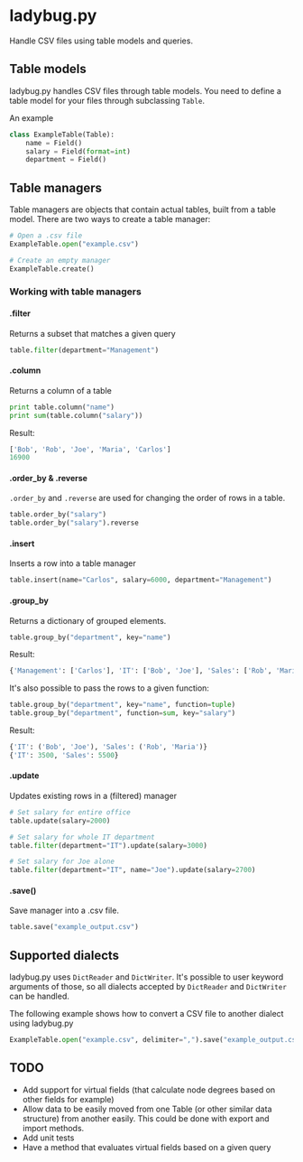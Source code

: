 ladybug.py
==========

Handle CSV files using table models and queries.

## Table models
ladybug.py handles CSV files through table models. You need to define a table model for your files through subclassing `Table`.

An example
```python
class ExampleTable(Table):
    name = Field()
    salary = Field(format=int)
    department = Field()
```

## Table managers
Table managers are objects that contain actual tables, built from a table model. There are two ways to create a table manager:
```python
# Open a .csv file
ExampleTable.open("example.csv")

# Create an empty manager
ExampleTable.create()
```

### Working with table managers
#### .filter
Returns a subset that matches a given query
```python
table.filter(department="Management")
```

#### .column
Returns a column of a table
```python
print table.column("name")
print sum(table.column("salary"))
```
Result:
```python
['Bob', 'Rob', 'Joe', 'Maria', 'Carlos']
16900
```

#### .order_by & .reverse
`.order_by` and `.reverse` are used for changing the order of rows in a table.
```python
table.order_by("salary")
table.order_by("salary").reverse
```

#### .insert
Inserts a row into a table manager
```python
table.insert(name="Carlos", salary=6000, department="Management")
```

#### .group_by
Returns a dictionary of grouped elements.

```python
table.group_by("department", key="name")
```
Result:
```python
{'Management': ['Carlos'], 'IT': ['Bob', 'Joe'], 'Sales': ['Rob', 'Maria']}
```

It's also possible to pass the rows to a given function:
```python
table.group_by("department", key="name", function=tuple)
table.group_by("department", function=sum, key="salary")
```
Result:
```python
{'IT': ('Bob', 'Joe'), 'Sales': ('Rob', 'Maria')}
{'IT': 3500, 'Sales': 5500}
```

#### .update
Updates existing rows in a (filtered) manager
```python
# Set salary for entire office
table.update(salary=2000)

# Set salary for whole IT department
table.filter(department="IT").update(salary=3000)

# Set salary for Joe alone
table.filter(department="IT", name="Joe").update(salary=2700)
```

#### .save()
Save manager into a .csv file.
```python
table.save("example_output.csv")
```

## Supported dialects
ladybug.py uses `DictReader` and `DictWriter`. It's possible to user keyword arguments of those, so all dialects accepted by `DictReader` and `DictWriter` can be handled.

The following example shows how to convert a CSV file to another dialect using ladybug.py
```python
ExampleTable.open("example.csv", delimiter=",").save("example_output.csv", delimiter=";")
```

## TODO
* Add support for virtual fields (that calculate node degrees based on other fields for example)
* Allow data to be easily moved from one Table (or other similar data structure) from another easily. This could be done with export and import methods.
* Add unit tests
* Have a method that evaluates virtual fields based on a given query